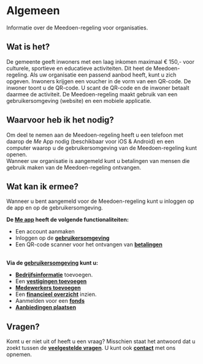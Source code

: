 # Algemeen
Informatie over de Meedoen-regeling voor organisaties.

## Wat is het?
De gemeente geeft inwoners met een laag inkomen maximaal € 150,- voor culturele, sportieve en educatieve activiteiten. Dit heet de Meedoen-regeling. Als uw organisatie een passend aanbod heeft, kunt u zich opgeven.
Inwoners krijgen een voucher in de vorm van een QR-code. De inwoner toont u de QR-code. U scant de QR-code en de inwoner betaalt daarmee de activiteit. De Meedoen-regeling maakt gebruik van een gebruikersomgeving (website) en een mobiele applicatie.
&nbsp;

## Waarvoor heb ik het nodig?
Om deel te nemen aan de Meedoen-regeling heeft u een telefoon met daarop de _Me_ App nodig (beschikbaar voor iOS & Android) en een computer waarop u de gebruikersomgeving van de Meedoen-regeling kunt openen.<br />
Wanneer uw organisatie is aangemeld kunt u betalingen van mensen die gebruik maken van de Meedoen-regeling ontvangen.
&nbsp;

## Wat kan ik ermee?
Wanneer u bent aangemeld voor de Meedoen-regeling kunt u inloggen op de app en op de gebruikersomgeving.

**De [Me app](https://help.forus.io/nijmegen/aanbieder/me/) heeft de volgende functionaliteiten:**

* Een account aanmaken
* Inloggen op de **[gebruikersomgeving](https://help.forus.io/nijmegen/aanbieder/gebruikersomgeving/)**
* Een QR-code scanner voor het ontvangen van **[betalingen](https://help.forus.io/nijmegen/aanbieder/betalingen/)**
<br />&nbsp;

**Via de [gebruikersomgeving](https://help.forus.io/nijmegen/aanbieder/gebruikersomgeving/) kunt u:**

* **[Bedrijfsinformatie](https://help.forus.io/nijmegen/aanbieder/organisatie/)** toevoegen.
* Een **[vestigingen toevoegen](https://help.forus.io/nijmegen/aanbieder/vestigingen/)**
* **[Medewerkers toevoegen](https://help.forus.io/nijmegen/aanbieder/medewerkers/)**
* Een **[financieel overzicht](https://help.forus.io/nijmegen/aanbieder/transactieoverzicht/)** inzien.
* Aanmelden voor een **[fonds](https://help.forus.io/nijmegen/aanbieder/fonds/)**
* **[Aanbiedingen plaatsen](https://help.forus.io/nijmegen/aanbieder/aanbiedingen/)**
&nbsp;

## Vragen?
Komt u er niet uit of heeft u een vraag? Misschien staat het antwoord dat u zoekt tussen de **[veelgestelde vragen](http://help.forus.io/nijmegen/aanbieder/vragen/)**. U kunt ook **[contact](http://help.forus.io/nijmegen/aanbieder/vragen/)** met ons opnemen.
